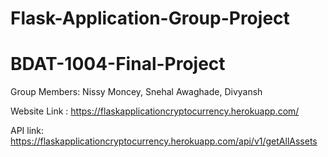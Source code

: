 # Flask-Application-Group-Project
# BDAT-1004-Final-Project
Group Members: Nissy Moncey, Snehal Awaghade, Divyansh

Website Link :  https://flaskapplicationcryptocurrency.herokuapp.com/


API link:  https://flaskapplicationcryptocurrency.herokuapp.com/api/v1/getAllAssets

